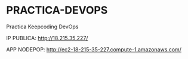 # PRACTICA-DEVOPS
Practica Keepcoding DevOps 

IP PUBLICA:
http://18.215.35.227/

APP NODEPOP:
http://ec2-18-215-35-227.compute-1.amazonaws.com/

